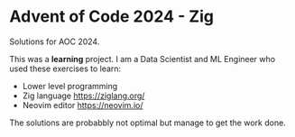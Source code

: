 # Advent of Code 2024 - Zig
Solutions for AOC 2024.

This was a **learning** project. I am a Data Scientist and ML Engineer who used these exercises to learn:
 - Lower level programming
 - Zig language https://ziglang.org/
 - Neovim editor https://neovim.io/

The solutions are probabbly not optimal but manage to get the work done.

